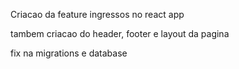 Criacao da feature ingressos no react app

tambem criacao do header, footer e layout da pagina

fix na migrations e database
